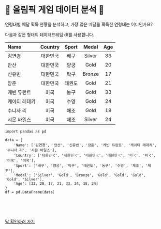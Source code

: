# 🐼 올림픽 게임 데이터 분석 🥇


연령대별 메달 획득 현황을 분석하고, 가장 많은 메달을 획득한 연령대는 어디인가요?

다음과 같은 형태의 데이터프레임 df를 사용합니다.


|Name|Country|Sport|Medal|Age|
|:---|:---:|:---:|:---:|:---:|
|김연경|대한민국|배구|Silver|33|
|안산|대한민국|양궁|Gold|20|
|신유빈|대한민국|탁구|Bronze|17|
|장준|대한민국|태권도|Gold|21|
|케빈 듀란트|미국|농구|Gold|33|
|케이티 레데키|미국|수영|Gold|24|
|수니사 리|미국|체조|Gold|18|
|시몬 바일스|미국|체조|Silver|24|

```
import pandas as pd

data = {
    'Name': ['김연경', '안산', '신유빈', '장준', '케빈 듀란트', '케이티 레데키', '수니사 리', '시몬 바일스'],
    'Country': ['대한민국', '대한민국', '대한민국', '대한민국', '미국', '미국', '미국', '미국'],
    'Sport': ['배구', '양궁', '탁구', '태권도', '농구', '수영', '체조', '체조'],
    'Medal': ['Silver', 'Gold', 'Bronze', 'Gold', 'Gold', 'Gold', 'Gold', 'Silver'],
    'Age': [33, 20, 17, 21, 33, 24, 18, 24]
}
df = pd.DataFrame(data)
```

<br/>
<br/>
<br/>

[답 확인하러 가기](https://jiyoonheo.notion.site/6-_quiz-139ee86eebab80c0bebdfa8ea22f14c2?pvs=4)
